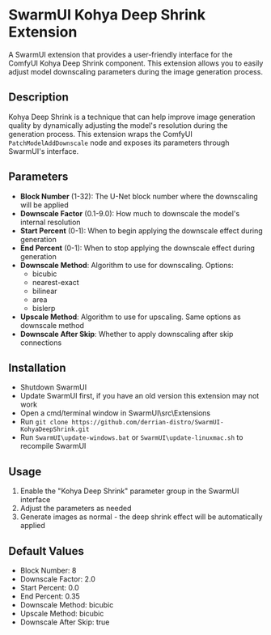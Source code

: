 # SwarmUI Kohya Deep Shrink Extension

A SwarmUI extension that provides a user-friendly interface for the ComfyUI Kohya Deep Shrink component. This extension allows you to easily adjust model downscaling parameters during the image generation process.

## Description

Kohya Deep Shrink is a technique that can help improve image generation quality by dynamically adjusting the model's resolution during the generation process. This extension wraps the ComfyUI `PatchModelAddDownscale` node and exposes its parameters through SwarmUI's interface.

## Parameters

- **Block Number** (1-32): The U-Net block number where the downscaling will be applied
- **Downscale Factor** (0.1-9.0): How much to downscale the model's internal resolution
- **Start Percent** (0-1): When to begin applying the downscale effect during generation
- **End Percent** (0-1): When to stop applying the downscale effect during generation
- **Downscale Method**: Algorithm to use for downscaling. Options:
  - bicubic
  - nearest-exact
  - bilinear
  - area
  - bislerp
- **Upscale Method**: Algorithm to use for upscaling. Same options as downscale method
- **Downscale After Skip**: Whether to apply downscaling after skip connections

## Installation

* Shutdown SwarmUI
* Update SwarmUI first, if you have an old version this extension may not work
* Open a cmd/terminal window in SwarmUI\src\Extensions
* Run `git clone https://github.com/derrian-distro/SwarmUI-KohyaDeepShrink.git`
* Run `SwarmUI\update-windows.bat` or `SwarmUI\update-linuxmac.sh` to recompile SwarmUI

## Usage

1. Enable the "Kohya Deep Shrink" parameter group in the SwarmUI interface
2. Adjust the parameters as needed
3. Generate images as normal - the deep shrink effect will be automatically applied

## Default Values

- Block Number: 8
- Downscale Factor: 2.0
- Start Percent: 0.0
- End Percent: 0.35
- Downscale Method: bicubic
- Upscale Method: bicubic
- Downscale After Skip: true